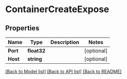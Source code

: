 # ContainerCreateExpose

## Properties
Name | Type | Description | Notes
------------ | ------------- | ------------- | -------------
**Port** | **float32** |  | [optional] 
**Host** | **string** |  | [optional] 

[[Back to Model list]](../README.md#documentation-for-models) [[Back to API list]](../README.md#documentation-for-api-endpoints) [[Back to README]](../README.md)


